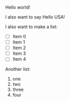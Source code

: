 Hello world!

I also want to say Hello USA!

I also want to make a list:
* [ ] Item 0
* [ ] Item 1
* [ ] Item 2
* [ ] Item 3
* [ ] Item 4

Another list:
1. one
2. two
3. three
4. four
